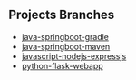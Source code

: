 ## Projects Branches
* [java-springboot-gradle](https://github.com/srajasimman/sample-projects/tree/java-springboot-gradle)
* [java-springboot-maven](https://github.com/srajasimman/sample-projects/tree/java-springboot-maven)
* [javascript-nodejs-expressjs](https://github.com/srajasimman/sample-projects/tree/javascript-nodejs-expressjs)
* [python-flask-webapp](https://github.com/srajasimman/sample-projects/tree/python-flask-webapp)
